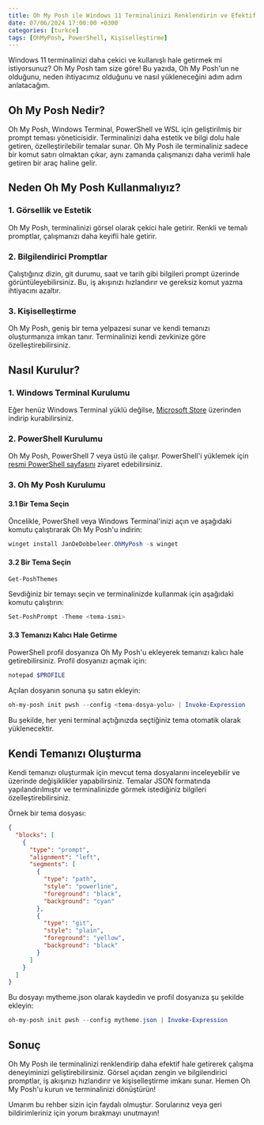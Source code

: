 ```yaml
---
title: Oh My Posh ile Windows 11 Terminalinizi Renklendirin ve Efektif Hale Getirin
date: 07/06/2024 17:00:00 +0300
categories: [turkce]
tags: [OhMyPosh, PowerShell, Kişiselleştirme]
---
```


Windows 11 terminalinizi daha çekici ve kullanışlı hale getirmek mi istiyorsunuz? Oh My Posh tam size göre! Bu yazıda, Oh My Posh'un ne olduğunu, neden ihtiyacımız olduğunu ve nasıl yükleneceğini adım adım anlatacağım.

## Oh My Posh Nedir?

Oh My Posh, Windows Terminal, PowerShell ve WSL için geliştirilmiş bir prompt teması yöneticisidir. Terminalinizi daha estetik ve bilgi dolu hale getiren, özelleştirilebilir temalar sunar. Oh My Posh ile terminaliniz sadece bir komut satırı olmaktan çıkar, aynı zamanda çalışmanızı daha verimli hale getiren bir araç haline gelir.

## Neden Oh My Posh Kullanmalıyız?

### 1. Görsellik ve Estetik

Oh My Posh, terminalinizi görsel olarak çekici hale getirir. Renkli ve temalı promptlar, çalışmanızı daha keyifli hale getirir.

### 2. Bilgilendirici Promptlar

Çalıştığınız dizin, git durumu, saat ve tarih gibi bilgileri prompt üzerinde görüntüleyebilirsiniz. Bu, iş akışınızı hızlandırır ve gereksiz komut yazma ihtiyacını azaltır.

### 3. Kişiselleştirme

Oh My Posh, geniş bir tema yelpazesi sunar ve kendi temanızı oluşturmanıza imkan tanır. Terminalinizi kendi zevkinize göre özelleştirebilirsiniz.

## Nasıl Kurulur?

### 1. Windows Terminal Kurulumu

Eğer henüz Windows Terminal yüklü değilse, [Microsoft Store](https://aka.ms/terminal) üzerinden indirip kurabilirsiniz.

### 2. PowerShell Kurulumu

Oh My Posh, PowerShell 7 veya üstü ile çalışır. PowerShell'i yüklemek için [resmi PowerShell sayfasını](https://github.com/PowerShell/PowerShell) ziyaret edebilirsiniz.

### 3. Oh My Posh Kurulumu

#### 3.1 Bir Tema Seçin

Öncelikle, PowerShell veya Windows Terminal'inizi açın ve aşağıdaki komutu çalıştırarak Oh My Posh'u indirin:

```powershell
winget install JanDeDobbeleer.OhMyPosh -s winget
```

#### 3.2 Bir Tema Seçin

```powershell
Get-PoshThemes
```

Sevdiğiniz bir temayı seçin ve terminalinizde kullanmak için aşağıdaki komutu çalıştırın:

```powershell
Set-PoshPrompt -Theme <tema-ismi>
```

#### 3.3 Temanızı Kalıcı Hale Getirme

PowerShell profil dosyanıza Oh My Posh'u ekleyerek temanızı kalıcı hale getirebilirsiniz. Profil dosyanızı açmak için:

```powershell
notepad $PROFILE
```

Açılan dosyanın sonuna şu satırı ekleyin:

```powershell
oh-my-posh init pwsh --config <tema-dosya-yolu> | Invoke-Expression
```

Bu şekilde, her yeni terminal açtığınızda seçtiğiniz tema otomatik olarak yüklenecektir.

## Kendi Temanızı Oluşturma

Kendi temanızı oluşturmak için mevcut tema dosyalarını inceleyebilir ve üzerinde değişiklikler yapabilirsiniz. Temalar JSON formatında yapılandırılmıştır ve terminalinizde görmek istediğiniz bilgileri özelleştirebilirsiniz.

Örnek bir tema dosyası:

```json
{
  "blocks": [
    {
      "type": "prompt",
      "alignment": "left",
      "segments": [
        {
          "type": "path",
          "style": "powerline",
          "foreground": "black",
          "background": "cyan"
        },
        {
          "type": "git",
          "style": "plain",
          "foreground": "yellow",
          "background": "black"
        }
      ]
    }
  ]
}
```

Bu dosyayı mytheme.json olarak kaydedin ve profil dosyanıza şu şekilde ekleyin:

```powershell
oh-my-posh init pwsh --config mytheme.json | Invoke-Expression
```

## Sonuç

Oh My Posh ile terminalinizi renklendirip daha efektif hale getirerek çalışma deneyiminizi geliştirebilirsiniz. Görsel açıdan zengin ve bilgilendirici promptlar, iş akışınızı hızlandırır ve kişiselleştirme imkanı sunar. Hemen Oh My Posh'u kurun ve terminalinizi dönüştürün!

Umarım bu rehber sizin için faydalı olmuştur. Sorularınız veya geri bildirimleriniz için yorum bırakmayı unutmayın!
